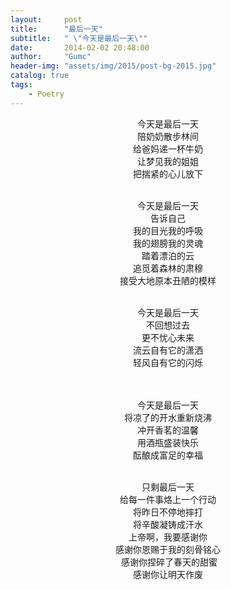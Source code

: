 ```yaml
---
layout:     post
title:      "最后一天"
subtitle:   " \"今天是最后一天­\""
date:       2014-02-02 20:48:00
author:     "Gumc"
header-img: "assets/img/2015/post-bg-2015.jpg"
catalog: true
tags:
    - Poetry
---
```

<center>
今天是最后一天­<br/>
陪奶奶散步林间­<br/>
给爸妈递一杯牛奶­<br/>
让梦见我的姐姐<br/>
把揣紧的心儿放下<br/>­<br/>

今天是最后一天­<br/>
告诉自己­<br/>
我的目光我的呼吸­<br/>
我的翅膀我的灵魂­<br/>
踏着漂泊的云­<br/>
追觅着森林的肃穆­<br/>
接受大地原本丑陋的模样<br/>­<br/>

今天是最后一天­<br/>
不回想过去­<br/>
更不忧心未来­<br/>
流云自有它的潇洒­<br/>
轻风自有它的闪烁<br/>­<br/>­

今天是最后一天­<br/>
将凉了的开水重新烧沸­<br/>
冲开香茗的温馨­<br/>
用酒瓶盛装快乐­<br/>
酝酿成富足的幸福<br/>­<br/>

只剩最后一天­<br/>
给每一件事烙上一个行动­<br/>
将昨日不停地摔打­<br/>
将辛酸凝铸成汗水­<br/>
上帝啊，我要感谢你­<br/>
感谢你恩赐于我的刻骨铭心<br/>­
感谢你捏碎了春天的甜蜜­<br/>
感谢你让明天作废­<br/>
</center>
